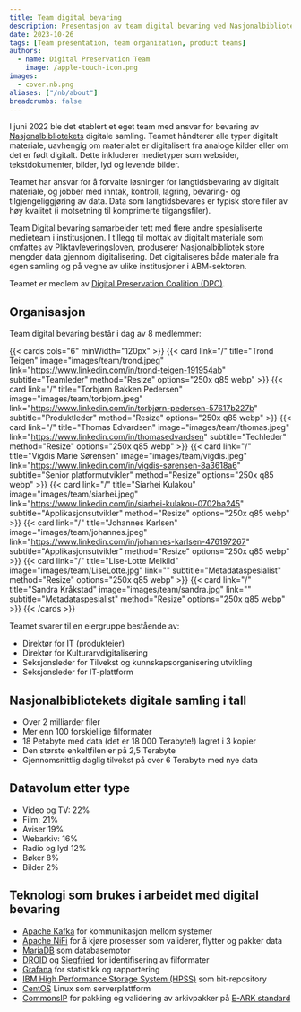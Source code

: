 ```yaml
---
title: Team digital bevaring
description: Presentasjon av team digital bevaring ved Nasjonalbiblioteket
date: 2023-10-26
tags: [Team presentation, team organization, product teams]
authors: 
  - name: Digital Preservation Team
    image: /apple-touch-icon.png
images: 
  - cover.nb.png
aliases: ["/nb/about"]
breadcrumbs: false
---
```


I juni 2022 ble det etablert et eget team med ansvar for bevaring av [Nasjonalbibliotekets](https://nb.no/ "National Library of Norway homepage") digitale samling.
Teamet håndterer alle typer digitalt materiale, uavhengig om materialet er digitalisert fra analoge kilder eller om det er født digitalt. Dette inkluderer medietyper som websider, tekstdokumenter, bilder, lyd og levende bilder.

Teamet har ansvar for å forvalte løsninger for langtidsbevaring av digitalt materiale, og jobber med inntak, kontroll, lagring, bevaring- og tilgjengeliggjøring av data. Data som langtidsbevares er typisk store filer av høy kvalitet (i motsetning til komprimerte tilgangsfiler).  

Team Digital bevaring samarbeider tett med flere andre spesialiserte medieteam i institusjonen. I tillegg til mottak av digitalt materiale som omfattes av [Pliktavleveringsloven](https://lovdata.no/dokument/NL/lov/1989-06-09-32), produserer Nasjonalbibliotek store mengder data gjennom digitalisering. Det digitaliseres både materiale fra egen samling og på vegne av ulike institusjoner i ABM-sektoren.

Teamet er medlem av [Digital Preservation Coalition (DPC)](https://www.dpconline.org/ "Digital Preservation Coalitions hjemmesider").

## Organisasjon
Team digital bevaring består i dag av 8 medlemmer:

{{< cards cols="6" minWidth="120px" >}}
  {{< card link="/" title="Trond Teigen" image="images/team/trond.jpeg" link="https://www.linkedin.com/in/trond-teigen-191954ab" subtitle="Teamleder" method="Resize" options="250x q85 webp" >}}
  {{< card link="/" title="Torbjørn Bakken Pedersen" image="images/team/torbjorn.jpeg" link="https://www.linkedin.com/in/torbjørn-pedersen-57617b227b" subtitle="Produktleder" method="Resize" options="250x q85 webp" >}}
  {{< card link="/" title="Thomas Edvardsen" image="images/team/thomas.jpeg" link="https://www.linkedin.com/in/thomasedvardsen" subtitle="Techleder" method="Resize" options="250x q85 webp" >}}
  {{< card link="/" title="Vigdis Marie Sørensen" image="images/team/vigdis.jpeg" link="https://www.linkedin.com/in/vigdis-sørensen-8a3618a6" subtitle="Senior platformutvikler" method="Resize" options="250x q85 webp" >}}
  {{< card link="/" title="Siarhei Kulakou" image="images/team/siarhei.jpeg" link="https://www.linkedin.com/in/siarhei-kulakou-0702ba245" subtitle="Applikasjonsutvikler" method="Resize" options="250x q85 webp" >}}
  {{< card link="/" title="Johannes Karlsen" image="images/team/johannes.jpeg" link="https://www.linkedin.com/in/johannes-karlsen-476197267" subtitle="Applikasjonsutvikler" method="Resize" options="250x q85 webp" >}}
  {{< card link="/" title="Lise-Lotte Melkild" image="images/team/LiseLotte.jpg" link="" subtitle="Metadataspesialist" method="Resize" options="250x q85 webp" >}}
  {{< card link="/" title="Sandra Kråkstad" image="images/team/sandra.jpg" link="" subtitle="Metadataspesialist" method="Resize" options="250x q85 webp" >}}
{{< /cards >}}

Teamet svarer til en eiergruppe bestående av:
- Direktør for IT (produkteier)
- Direktør for Kulturarvdigitalisering
- Seksjonsleder for Tilvekst og kunnskapsorganisering utvikling
- Seksjonsleder for IT-plattform

## Nasjonalbibliotekets digitale samling i tall
- Over 2 milliarder filer
- Mer enn 100 forskjellige filformater
- 18 Petabyte med data (det er 18 000 Terabyte!) lagret i 3 kopier
- Den største enkeltfilen er på 2,5 Terabyte
- Gjennomsnittlig daglig tilvekst på over 6 Terabyte med nye data

## Datavolum etter type
- Video og TV: 22%
- Film: 21%
- Aviser 19%
- Webarkiv: 16%
- Radio og lyd 12%
- Bøker 8%
- Bilder 2%

## Teknologi som brukes i arbeidet med digital bevaring
- [Apache Kafka](https://kafka.apache.org "Apache Kafkas hjemmeside") for kommunikasjon mellom systemer
- [Apache NiFi](https://nifi.apache.org "Apache NiFi's hjemmeside") for å kjøre prosesser som validerer, flytter og pakker data
- [MariaDB](https://mariadb.org "MariaDBs hjemmeside") som databasemotor
- [DROID](https://digital-preservation.github.io/droid "DROIDs hjemmeside") og [Siegfried](https://github.com/richardlehane/siegfried) for identifisering av filformater
- [Grafana](https://grafana.com "Grafanas hjemmeside") for statistikk og rapportering
- [IBM High Performance Storage System (HPSS)](https://www.hpss-collaboration.org "HPSSs hjemmeside") som bit-repository
- [CentOS](https://www.centos.org "CentOS' hjemmeside") Linux som serverplattform
- [CommonsIP](https://github.com/keeps/commons-ip) for pakking og validering av arkivpakker på [E-ARK standard](https://dilcis.eu/)